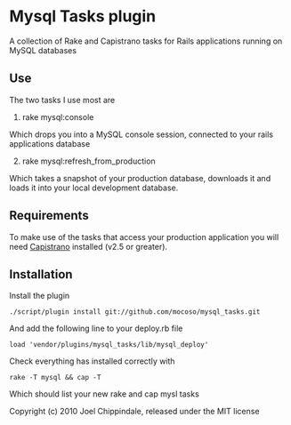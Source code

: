 # Mysql Tasks plugin

A collection of Rake and Capistrano tasks for Rails applications running on
MySQL databases

## Use

The two tasks I use most are

1. rake mysql:console

  Which drops you into a MySQL console session, connected to your rails
  applications database

2. rake mysql:refresh\_from\_production

  Which takes a snapshot of your production database, downloads it and loads it
  into your local development database.

## Requirements

To make use of the tasks that access your production application you will need
[Capistrano][capistrano] installed (v2.5 or greater).

  [capistrano]: http://www.capify.org/

## Installation

Install the plugin

    ./script/plugin install git://github.com/mocoso/mysql_tasks.git

And add the following line to your deploy.rb file

    load 'vendor/plugins/mysql_tasks/lib/mysql_deploy'

Check everything has installed correctly with

    rake -T mysql && cap -T

Which should list your new rake and cap mysl tasks



Copyright (c) 2010 Joel Chippindale, released under the MIT license
